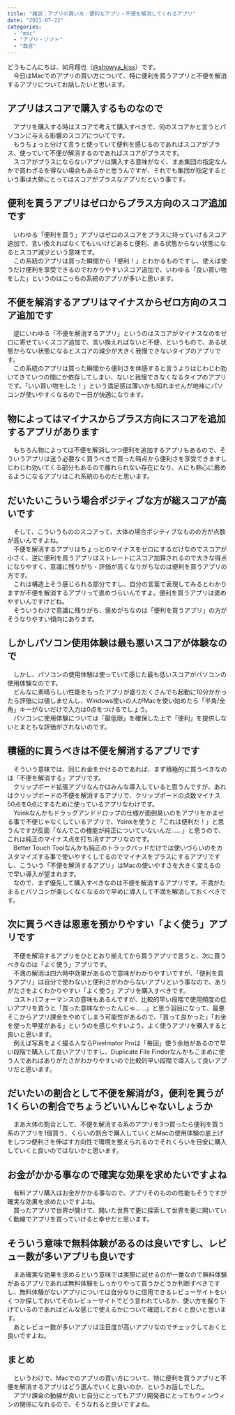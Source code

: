 ```yaml
---
title: "雑談：アプリの買い方：便利なアプリ・不便を解消してくれるアプリ"
date: "2021-07-22"
categories: 
  - "mac"
  - "アプリ・ソフト"
  - "戯言"
---
```


どうもこんにちは、如月翔也（[@showya\_kiss](http://twitter.com/showya_kiss)）です。  
　今日はMacでのアプリの買い方について、特に便利を買うアプリと不便を解消するアプリについてお話したいと思います。  

## アプリはスコアで購入するものなので

　アプリを購入する時はスコアで考えて購入すべきで、何のスコアかと言うとパソコンに与える影響のスコアについてです。  
　もうちょっと分けて言うと使っていて便利を感じるのであればスコアがプラス、使っていて不便が解消するのであればスコアがプラスです。  
　スコアがプラスにならないアプリは購入する意味がなく、まあ集団の指定なんかで買わざるを得ない場合もあるかと思うんですが、それでも集団が指定するという事は大勢にとってはスコアがプラスなアプリだという事です。  

## 便利を買うアプリはゼロからプラス方向のスコア追加です

　いわゆる「便利を買う」アプリはゼロのスコアをプラスに持っていけるスコア追加で、言い換えればなくてもいいけどあると便利、ある状態からない状態になるとスコア減少という意味です。  
　この系統のアプリは買った瞬間から「便利！」とわかるものですし、使えば使うだけ便利を享受できるのでわかりやすいスコア追加で、いわゆる「良い買い物をした」というのはこっちの系統のアプリが多いと思います。  

## 不便を解消するアプリはマイナスからゼロ方向のスコア追加です

　逆にいわゆる「不便を解消するアプリ」というのはスコアがマイナスなのをゼロに寄せていくスコア追加で、言い換えればないと不便、というもので、ある状態からない状態になるとスコアの減少が大きく我慢できないタイプのアプリです。  
　この系統のアプリは買った瞬間から便利さを体感すると言うよりはじわじわ効いてきていつの間にか依存してしまい、ないと我慢できなくなるタイプのアプリです。「いい買い物をした！」という満足感は薄いかも知れませんが地味にパソコンが使いやすくなるので一日が快適になります。  

## 物によってはマイナスからプラス方向にスコアを追加するアプリがあります

　もちろん物によっては不便を解消しつつ便利を追加するアプリもあるので、そういうアプリは迷う必要なく買うべきで買った時点から便利さを享受できますしじわじわ効いてくる部分もあるので離れられない存在になり、人にも熱心に薦めるようになるアプリはこれ系統のものだと思います。  

## だいたいこういう場合ポジティブな方が総スコアが高いです

　そして、こういうもののスコアって、大体の場合ポジティブなものの方が点数が高いんですよね。  
　不便を解消するアプリはちょっとのマイナスをゼロにするだけなのでスコアが小さく、逆に便利を買うアプリはストレートにスコア加算されるので大きな得点になりやすく、意識に残りがち・評価が高くなりがちなのは便利を買うアプリの方です。  
　これは構造上そう感じられる部分ですし、自分の言葉で表現してみるとわかりますが不便を解消するアプリって褒めづらいんですよ。便利を買うアプリは褒めやすいんですけどね。  
　そういうわけで意識に残りがち、褒めがちなのは「便利を買うアプリ」の方がそうなりやすい傾向にあります。

## しかしパソコン使用体験は最も悪いスコアが体験なので

　しかし、パソコンの使用体験は使っていて感じた最も低いスコアがパソコンの使用体験なのです。  
　どんなに素晴らしい性能をもったアプリが盛りだくさんでも起動に10分かかったら評価には値しませんし、Windows使いの人がMacを使い始めたら「半角/全角」キーがないだけで入力は0点をつけるでしょう。  
　パソコンに使用体験については「最低限」を確保した上で「便利」を提供しないとまともな評価がされないのです。  

## 積極的に買うべきは不便を解消するアプリです

　そういう意味では、同じお金をかけるのであれば、まず積極的に買うべきなのは「不便を解消する」アプリです。  
　クリップボード拡張アプリなんかはみんな導入していると思うんですが、あれはクリップボードの不便を解消するアプリで、クリップボードの点数マイナス50点を0点にするために使っているアプリなわけです。  
　Yoinkなんかもドラッグアンドドロップの仕様が面倒臭いのをアプリをかませる事で不便じゃなくしているアプリで、Yoinkを使うと「これは便利だ！」と思うんですが反面「なんでこの機能が純正についていないんだ……」と思うので、これは純正のマイナス点を打ち消すアプリなのです。  
　Better Touch Toolなんかも純正のトラックパッドだけでは使いづらいのをカスタマイズする事で使いやすくしてるのでマイナスをプラスにするアプリですし、こういう「不便を解消するアプリ」はMacの使いやすさを大きく変えるので早い導入が望まれます。  
　なので、まず優先して購入すべきなのは不便を解消するアプリです。不満がたまるとパソコンが楽しくなくなるので早めに導入して不満を解消しておくべきです。  

## 次に買うべきは恩恵を預かりやすい「よく使う」アプリです

　不便を解消するアプリをひととおり揃えてから買うアプリで言うと、次に買うべきなのは「よく使う」アプリです。  
　不満の解消は四六時中効果があるので意味がわかりやすいですが、「便利を買うアプリ」は自分で使わないと便利さがわからないアプリという事なので、ありがたさをよくわかりやすい「よく使う」アプリを購入すべきです。  
　コストパフォーマンスの意味もあるんですが、比較的早い段階で使用頻度の低いアプリを買うと「買った意味なかったんじゃ……」と思う羽目になって、最悪そこからアプリ課金をやめてしまう可能性があるので、「買って良かった」「お金を使った甲斐がある」というのを感じやすいよう、よく使うアプリを購入すると良いと思います。  
　例えば写真をよく撮る人ならPixelmator Proは「毎回」使う余地があるので早い段階で購入して良いアプリですし、Duplicate File Finderなんかもこまめに使う人であればありがたさがわかりやすいので比較的早い段階で導入して良いアプリだと思います。  

## だいたいの割合として不便を解消が3，便利を買うが1くらいの割合でちょうどいいんじゃないしょうか

　まあ大体の割合として、不便を解消する系のアプリを3つ買ったら便利を買う系のアプリを1個買う、くらいの割合で購入していくとMacの使用体験の底上げをしつつ便利さを伸ばす方向性で環境を整えられるのでそれくらいを目安に購入していくと良いのではないかと思います。  

## お金がかかる事なので確実な効果を求めたいですよね

　有料アプリ購入はお金がかかる事なので、アプリそのものの性能もそうですが確実な効果を求めたいですよね。  
　買ったアプリで世界が開けて、開いた世界で更に探索して世界を更に開いていく動線でアプリを買っていけると幸せだと思います。  

## そういう意味で無料体験があるのは良いですし、レビュー数が多いアプリも良いです

　まあ確実な効果を求めるという意味では実際に試せるのが一番なので無料体験があるアプリであれば無料体験をしっかりやって買うかどうか判断すべきですし、無料体験がないアプリについては自分なりに信用できるレビューサイトをいくつか探しておいてそのレビューサイトでどう言われているか、使い方を掘り下げているのであればどんな感じで使えるかについて確認しておくと良いと思います。  
　あとレビュー数が多いアプリは注目度が高いアプリなのでチェックしておくと良いですよね。  

## まとめ

　というわけで、Macでのアプリの買い方について、特に便利を買うアプリと不便を解消するアプリはどう選んでいくと良いのか、というお話しでした。  
　アプリ課金の動線が良いと自分にとってもアプリ開発者にとってもウィンウィンの関係になれるので、そうなれると良いですよね。
